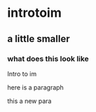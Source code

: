 # introtoim
## a little smaller
### what does this look like
Intro to im


here is a paragraph

this a new para
